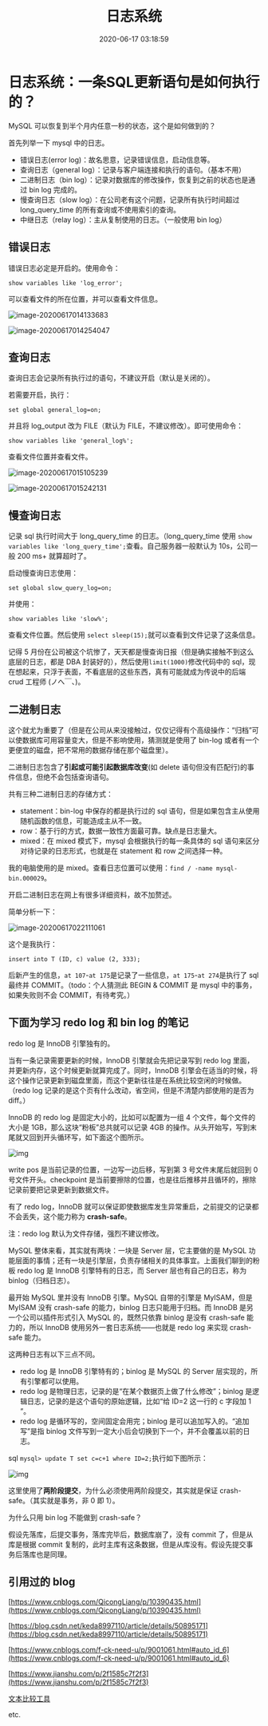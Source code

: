﻿---
title: 日志系统
date: 2020-06-17 03:18:59
tags: [数据库]
---
# 日志系统：一条SQL更新语句是如何执行的？

MySQL 可以恢复到半个月内任意一秒的状态，这个是如何做到的？

首先列举一下 mysql 中的日志。

* 错误日志(error log)：故名思意，记录错误信息，启动信息等。
* 查询日志（general log）：记录与客户端连接和执行的语句。（基本不用）
* 二进制日志（bin log）：记录对数据库的修改操作，恢复到之前的状态也是通过 bin log 完成的。
* 慢查询日志（slow log）：在公司老有这个问题，记录所有执行时间超过 long_query_time 的所有查询或不使用索引的查询。
* 中继日志（relay log）：主从复制使用的日志。（一般使用 bin log）

## 错误日志

错误日志必定是开启的。使用命令：

```
show variables like 'log_error';
```

可以查看文件的所在位置，并可以查看文件信息。

![image-20200617014133683](/images/image-20200617014133683.png)

![image-20200617014254047](/images/image-20200617014254047.png)

## 查询日志

查询日志会记录所有执行过的语句，不建议开启（默认是关闭的）。

若需要开启，执行：

```
set global general_log=on;
```

并且将 log_output 改为 FILE（默认为 FILE，不建议修改）。即可使用命令：

```
show variables like 'general_log%';
```

查看文件位置并查看文件。

![image-20200617015105239](/images/image-20200617015105239.png)

![image-20200617015242131](/images/image-20200617015242131.png)

## 慢查询日志

记录 sql 执行时间大于 long_query_time 的日志。（long_query_time 使用 `show variables like 'long_query_time';`查看。自己服务器一般默认为 10s，公司一般 200 ms+ 就算超时了。

启动慢查询日志使用：

```
set global slow_query_log=on;
```

并使用：

```
show variables like 'slow%';
```

查看文件位置。然后使用 `select sleep(15);`就可以查看到文件记录了这条信息。

记得 5 月份在公司被这个坑惨了，天天都是慢查询日报（但是确实接触不到这么底层的日志，都是 DBA 封装好的），然后使用`limit(1000)`修改代码中的 sql，现在想起来，只浮于表面，不看底层的这些东西，真有可能就成为传说中的后端 crud 工程师 (ノへ￣、)。

## 二进制日志

这个就尤为重要了（但是在公司从来没接触过，仅仅记得有个高级操作：“归档”可以使数据库可用容量变大，但是不影响使用，猜测就是使用了 bin-log 或者有一个更便宜的磁盘，把不常用的数据存储在那个磁盘里）。

二进制日志包含了**引起或可能引起数据库改变**(如 delete 语句但没有匹配行)的事件信息，但绝不会包括查询语句。

共有三种二进制日志的存储方式：

* statement：bin-log 中保存的都是执行过的 sql 语句，但是如果包含主从使用随机函数的信息，可能造成主从不一致。
* row：基于行的方式，数据一致性方面最可靠。缺点是日志量大。
* mixed：在 mixed 模式下，mysql 会根据执行的每一条具体的 sql 语句来区分对待记录的日志形式，也就是在 statement 和 row 之间选择一种。

我的电脑使用的是 mixed。查看日志位置可以使用：`find / -name mysql-bin.000029`。

开启二进制日志在网上有很多详细资料，故不加赘述。

简单分析一下：

![image-20200617022111061](/images/image-20200617022111061.png)

这个是我执行：

```
insert into T (ID, c) value (2, 333);
```

后新产生的信息，`at 107`-`at 175`是记录了一些信息，`at 175`-`at 274`是执行了 sql 最终并 COMMIT。（todo：个人猜测此 BEGIN & COMMIT 是 mysql 中的事务，如果失败则不会 COMMIT，有待考究。）

## 下面为学习 redo log 和 bin log 的笔记

redo log 是 InnoDB 引擎独有的。

当有一条记录需要更新的时候，InnoDB 引擎就会先把记录写到 redo log 里面，并更新内存，这个时候更新就算完成了。同时，InnoDB 引擎会在适当的时候，将这个操作记录更新到磁盘里面，而这个更新往往是在系统比较空闲的时候做。（redo log 记录的是这个页有什么改动，省空间，但是不清楚内部使用的是否为 diff。）

InnoDB 的 redo log 是固定大小的，比如可以配置为一组 4 个文件，每个文件的大小是 1GB，那么这块“粉板”总共就可以记录 4GB 的操作。从头开始写，写到末尾就又回到开头循环写，如下面这个图所示。

![img](https://static001.geekbang.org/resource/image/16/a7/16a7950217b3f0f4ed02db5db59562a7.png)

write pos 是当前记录的位置，一边写一边后移，写到第 3 号文件末尾后就回到 0 号文件开头。checkpoint 是当前要擦除的位置，也是往后推移并且循环的，擦除记录前要把记录更新到数据文件。

有了 redo log，InnoDB 就可以保证即使数据库发生异常重启，之前提交的记录都不会丢失，这个能力称为 **crash-safe**。

注：redo log 默认为文件存储，强烈不建议修改。

MySQL 整体来看，其实就有两块：一块是 Server 层，它主要做的是 MySQL 功能层面的事情；还有一块是引擎层，负责存储相关的具体事宜。上面我们聊到的粉板 redo log 是 InnoDB 引擎特有的日志，而 Server 层也有自己的日志，称为 binlog（归档日志）。

最开始 MySQL 里并没有 InnoDB 引擎。MySQL 自带的引擎是 MyISAM，但是 MyISAM 没有 crash-safe 的能力，binlog 日志只能用于归档。而 InnoDB 是另一个公司以插件形式引入 MySQL 的，既然只依靠 binlog 是没有 crash-safe 能力的，所以 InnoDB 使用另外一套日志系统——也就是 redo log 来实现 crash-safe 能力。

这两种日志有以下三点不同。

* redo log 是 InnoDB 引擎特有的；binlog 是 MySQL 的 Server 层实现的，所有引擎都可以使用。
* redo log 是物理日志，记录的是“在某个数据页上做了什么修改”；binlog 是逻辑日志，记录的是这个语句的原始逻辑，比如“给 ID=2 这一行的 c 字段加 1 ”。
* redo log 是循环写的，空间固定会用完；binlog 是可以追加写入的。“追加写”是指 binlog 文件写到一定大小后会切换到下一个，并不会覆盖以前的日志。

sql `mysql> update T set c=c+1 where ID=2;`执行如下图所示：

![img](https://static001.geekbang.org/resource/image/2e/be/2e5bff4910ec189fe1ee6e2ecc7b4bbe.png)

这里使用了**两阶段提交**，为什么必须使用两阶段提交，其实就是保证 crash-safe。（其实就是事务，非 0 即 1）。

为什么只用 bin log 不能做到 crash-safe？

假设先落库，后提交事务，落库完毕后，数据库崩了，没有 commit 了，但是从库是根据 commit 复制的，此时主库有这条数据，但是从库没有。假设先提交事务后落库也是同理。



## 引用过的 blog

[https://www.cnblogs.com/QicongLiang/p/10390435.html](https://www.cnblogs.com/QicongLiang/p/10390435.html)

[https://blog.csdn.net/keda8997110/article/details/50895171](https://blog.csdn.net/keda8997110/article/details/50895171)

[https://www.cnblogs.com/f-ck-need-u/p/9001061.html#auto_id_6](https://www.cnblogs.com/f-ck-need-u/p/9001061.html#auto_id_6)

[https://www.jianshu.com/p/2f1585c7f2f3](https://www.jianshu.com/p/2f1585c7f2f3)

[文本比较工具](http://wenbenbijiao.renrensousuo.com/#diff)

etc.